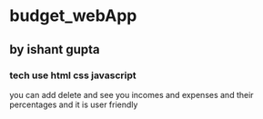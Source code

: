 # budget_webApp
## by ishant gupta
### tech use html css javascript

you can add delete and see you incomes and expenses and their percentages and it is user friendly
